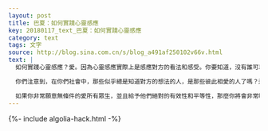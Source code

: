 ```yaml
---
layout: post
title: 巴夏：如何實踐心靈感應
key: 20180117_text_巴夏：如何實踐心靈感應
category: text
tags: 文字
source: http://blog.sina.com.cn/s/blog_a491af250102v66v.html
text: |
  如何實踐心靈感應？愛。因為心靈感應實際上是感應對方的看法和感受。你要知道，沒有誰可以真正地讀取別人的想法。當你體驗到心靈感應的時候，你所做的是，你非常強烈地認同對方，結果你在和對方一樣的頻率上運作，從而以（與對方）相同方式解釋創造。你用和對方一樣的創造能量創造出同樣的想法。你同步了他們的振動。強烈地認同他人就叫作無條件的愛。愛是你能夠感應別人想法的原因。

  你們注意到，在你們社會中，那些似乎總是知道對方的想法的人，是那些彼此相愛的人了嗎？這就是原因。他們如此強烈地認同對方，以至於他們在相同時間裡同步地創造出相同的想法。他們知道對方在想什麼，因為他們在想同樣的事情。這就是愛。

  如果你非常願意無條件的愛所有眾生，並且給予他們絕對的有效性和平等性，那麼你將會非常敏感地感應到所有眾生的想法。
---
```


{%- include algolia-hack.html -%}
